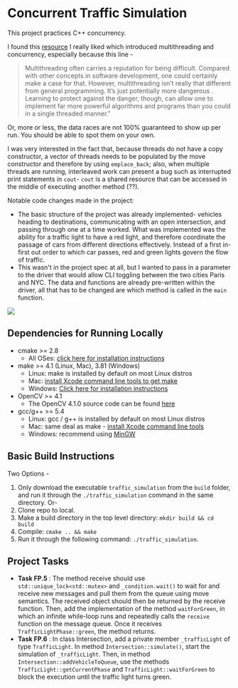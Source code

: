 # Concurrent Traffic Simulation

This project practices C++ concurrency.

I found this [resource](https://medium.com/codex/c-multithreading-the-simple-way-95aa1f7304a2) I really liked which introduced multithreading and concurrency, especially because this line -
>Multithreading often carries a reputation for being difficult. Compared with other concepts in software development, one could certainly make a case for that. However, multithreading isn’t really that different from general programming. It’s just potentially more dangerous . Learning to protect against the danger, though, can allow one to implement far more powerful algorithms and programs than you could in a single threaded manner."

Or, more or less, the data races are not 100% guaranteed to show up per run. You should be able to spot them on your own.

I was very interested in the fact that, because threads do not have a copy constructor, a vector of threads needs to be populated by the move constructor and therefore by using `emplace_back`; also, when multiple threads are running, interleaved work can present a bug such as interrupted print statements in `cout`- `cout` is a shared resource that can be accessed in the middle of executing another method (??).

Notable code changes made in the project:
- The basic structure of the project was already implemented- vehicles heading to destinations, communicating with an open intersection, and passing through one at a time worked. What was implemented was the ability for a traffic light to have a red light, and therefore coordinate the passage of cars from different directions effectively. Instead of a first in-first out order to which car passes, red and green lights govern the flow of traffic. 
- This wasn't in the project spec at all, but I wanted to pass in a parameter to the driver that would allow CLI toggling
between the two cities Paris and NYC. The data and functions are already pre-written within the driver, all that has to be changed
are which method is called in the `main` function.

<img src="data/traffic_simulation.gif"/>

## Dependencies for Running Locally
* cmake >= 2.8
  * All OSes: [click here for installation instructions](https://cmake.org/install/)
* make >= 4.1 (Linux, Mac), 3.81 (Windows)
  * Linux: make is installed by default on most Linux distros
  * Mac: [install Xcode command line tools to get make](https://developer.apple.com/xcode/features/)
  * Windows: [Click here for installation instructions](http://gnuwin32.sourceforge.net/packages/make.htm)
* OpenCV >= 4.1
  * The OpenCV 4.1.0 source code can be found [here](https://github.com/opencv/opencv/tree/4.1.0)
* gcc/g++ >= 5.4
  * Linux: gcc / g++ is installed by default on most Linux distros
  * Mac: same deal as make - [install Xcode command line tools](https://developer.apple.com/xcode/features/)
  * Windows: recommend using [MinGW](http://www.mingw.org/)

## Basic Build Instructions

Two Options - 
1. Only download the executable `traffic_simulation` from the `build` folder, and run it 
through the `./traffic_simulation` command in the same directory.
Or-
1. Clone repo to local.
2. Make a build directory in the top level directory: `mkdir build && cd build`
3. Compile: `cmake .. && make`
4. Run it through the following command: `./traffic_simulation`.

## Project Tasks
 
- **Task FP.5** : The method receive should use `std::unique_lock<std::mutex>` and `_condition.wait()` to wait for and receive new messages and pull them from the queue using move semantics. The received object should then be returned by the receive function. Then, add the implementation of the method `waitForGreen`, in which an infinite while-loop runs and repeatedly calls the `receive` function on the message queue. Once it receives `TrafficLightPhase::green`, the method returns.
- **Task FP.6** : In class Intersection, add a private member `_trafficLight` of type `TrafficLight`. In method `Intersection::simulate()`, start the simulation of `_trafficLight`. Then, in method `Intersection::addVehicleToQueue`, use the methods `TrafficLight::getCurrentPhase` and `TrafficLight::waitForGreen` to block the execution until the traffic light turns green.
